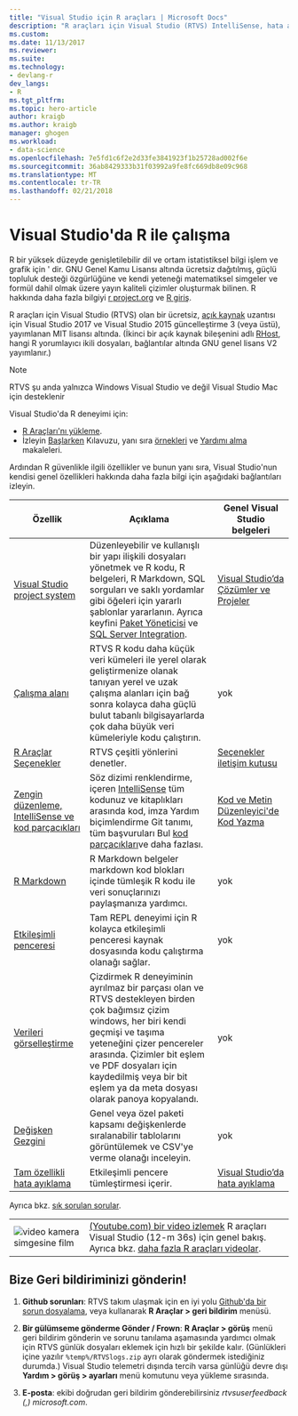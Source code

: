 ```yaml
---
title: "Visual Studio için R araçları | Microsoft Docs"
description: "R araçları için Visual Studio (RTVS) IntelliSense, hata ayıklama ve uzak çalışma alanları dahil olmak üzere birçok dil özellikleri sağlayan ücretsiz, açık kaynaklı bir uzantısıdır."
ms.custom: 
ms.date: 11/13/2017
ms.reviewer: 
ms.suite: 
ms.technology:
- devlang-r
dev_langs:
- R
ms.tgt_pltfrm: 
ms.topic: hero-article
author: kraigb
ms.author: kraigb
manager: ghogen
ms.workload:
- data-science
ms.openlocfilehash: 7e5fd1c6f2e2d33fe3841923f1b25728ad002f6e
ms.sourcegitcommit: 36ab8429333b31f03992a9fe8fc669db8e09c968
ms.translationtype: MT
ms.contentlocale: tr-TR
ms.lasthandoff: 02/21/2018
---
```

# <a name="working-with-r-in-visual-studio"></a>Visual Studio'da R ile çalışma

R bir yüksek düzeyde genişletilebilir dil ve ortam istatistiksel bilgi işlem ve grafik için ' dir. GNU Genel Kamu Lisansı altında ücretsiz dağıtılmış, güçlü topluluk desteği özgürlüğüne ve kendi yeteneği matematiksel simgeler ve formül dahil olmak üzere yayın kaliteli çizimler oluşturmak bilinen. R hakkında daha fazla bilgiyi [r project.org](https://www.r-project.org/about.html) ve [R giriş](https://cran.r-project.org/doc/manuals/r-release/R-intro.html).

R araçları için Visual Studio (RTVS) olan bir ücretsiz, [açık kaynak](https://github.com/microsoft/RTVS) uzantısı için Visual Studio 2017 ve Visual Studio 2015 güncelleştirme 3 (veya üstü), yayımlanan MIT lisansı altında. (İkinci bir açık kaynak bileşenini adlı [RHost](https://github.com/microsoft/R-Host), hangi R yorumlayıcı ikili dosyaları, bağlantılar altında GNU genel lisans V2 yayımlanır.)

> [!Note]
> RTVS şu anda yalnızca Windows Visual Studio ve değil Visual Studio Mac için desteklenir

Visual Studio'da R deneyimi için:

- [R Araçları'nı yükleme](installing-r-tools-for-visual-studio.md).
- İzleyin [Başlarken](getting-started-with-r.md) Kılavuzu, yanı sıra [örnekleri](getting-started-samples.md) ve [Yardımı alma](getting-started-help.md) makaleleri.

Ardından R güvenlikle ilgili özellikler ve bunun yanı sıra, Visual Studio'nun kendisi genel özellikleri hakkında daha fazla bilgi için aşağıdaki bağlantıları izleyin.

| Özellik | Açıklama | Genel Visual Studio belgeleri | 
| --- | --- | --- |
| [Visual Studio project system](r-projects-in-visual-studio.md) | Düzenleyebilir ve kullanışlı bir yapı ilişkili dosyaları yönetmek ve R kodu, R belgeleri, R Markdown, SQL sorguları ve saklı yordamlar gibi öğeleri için yararlı şablonlar yararlanın. Ayrıca keyfini [Paket Yöneticisi](r-package-manager-in-visual-studio.md) ve [SQL Server Integration](integrating-sql-server-with-r.md).  | [Visual Studio’da Çözümler ve Projeler](../ide/solutions-and-projects-in-visual-studio.md) |
| [Çalışma alanı](r-workspaces-in-visual-studio.md) | RTVS R kodu daha küçük veri kümeleri ile yerel olarak geliştirmenize olanak tanıyan yerel ve uzak çalışma alanları için bağ sonra kolayca daha güçlü bulut tabanlı bilgisayarlarda çok daha büyük veri kümeleriyle kodu çalıştırın. | yok |
| [R Araçlar Seçenekler](options-for-r-tools-in-visual-studio.md) | RTVS çeşitli yönlerini denetler. | [Seçenekler iletişim kutusu](../ide/reference/options-dialog-box-visual-studio.md) |
| [Zengin düzenleme, IntelliSense ve kod parçacıkları](editing-r-code-in-visual-studio.md) | Söz dizimi renklendirme, içeren [IntelliSense](r-intellisense.md) tüm kodunuz ve kitaplıkları arasında kod, imza Yardım biçimlendirme Git tanımı, tüm başvuruları Bul [kod parçacıkları](code-snippets-for-r.md)ve daha fazlası. | [Kod ve Metin Düzenleyici'de Kod Yazma](../ide/writing-code-in-the-code-and-text-editor.md) |
| [R Markdown](rmarkdown-with-r-in-visual-studio.md) | R Markdown belgeler markdown kod blokları içinde tümleşik R kodu ile veri sonuçlarınızı paylaşmanıza yardımcı. | yok |
| [Etkileşimli penceresi](interactive-repl-for-r-in-visual-studio.md) | Tam REPL deneyimi için R kolayca etkileşimli penceresi kaynak dosyasında kodu çalıştırma olanağı sağlar. | yok |
| [Verileri görselleştirme](visualizing-data-with-r-in-visual-studio.md) | Çizdirmek R deneyiminin ayrılmaz bir parçası olan ve RTVS destekleyen birden çok bağımsız çizim windows, her biri kendi geçmişi ve taşıma yeteneğini çizer pencereler arasında. Çizimler bit eşlem ve PDF dosyaları için kaydedilmiş veya bir bit eşlem ya da meta dosyası olarak panoya kopyalandı.  | yok |
| [Değişken Gezgini](variable-explorer.md) | Genel veya özel paketi kapsamı değişkenlerde sıralanabilir tablolarını görüntülemek ve CSV'ye verme olanağı inceleyin. | yok |
| [Tam özellikli hata ayıklama](debugging-r-in-visual-studio.md) | Etkileşimli pencere tümleştirmesi içerir. | [Visual Studio’da hata ayıklama](../debugger/debugging-in-visual-studio.md) |

Ayrıca bkz. [sık sorulan sorular](faq.md).

|   |   |
|---|---|
| ![video kamera simgesine film](../install/media/video-icon.png "bir videoyu izleyin") | [(Youtube.com) bir video izlemek](https://www.youtube.com/watch?v=dll3IS1bfWQ) R araçları Visual Studio (12-m 36s) için genel bakış. Ayrıca bkz. [daha fazla R araçları videolar](https://www.youtube.com/results?search_query=R+Tools+for+visual+studio). |

## <a name="send-us-your-feedback"></a>Bize Geri bildiriminizi gönderin!

1. **Github sorunları**: RTVS takım ulaşmak için en iyi yolu [Github'da bir sorun dosyalama](https://github.com/Microsoft/RTVS/issues), veya kullanarak **R Araçlar > geri bildirim** menüsü.

1. **Bir gülümseme gönderme Gönder / Frown**: **R Araçlar > görüş** menü geri bildirim gönderin ve sorunu tanılama aşamasında yardımcı olmak için RTVS günlük dosyaları eklemek için hızlı bir şekilde kalır. (Günlükleri içine yazılır `%temp%/RTVSlogs.zip` ayrı olarak göndermek istediğiniz durumda.) Visual Studio telemetri dışında tercih varsa günlüğü devre dışı **Yardım > görüş > ayarları** menü komutunu veya yükleme sırasında.

1. **E-posta**: ekibi doğrudan geri bildirim gönderebilirsiniz *rtvsuserfeedback (,) microsoft.com*.
